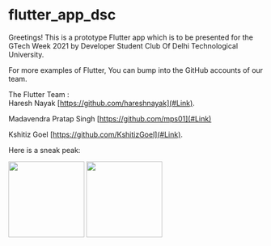 # flutter_app_dsc

Greetings!
This is  a prototype Flutter app which is to be presented for the GTech Week 2021 by Developer Student Club Of Delhi Technological University.  

For more examples of Flutter, You can bump into the GitHub accounts of our team. 
  
The Flutter Team :  
Haresh Nayak            [https://github.com/hareshnayak](#Link). 

Madavendra Pratap Singh [https://github.com/mps01](#Link)   

Kshitiz Goel            [https://github.com/KshitizGoel](#Link). 

Here is a sneak peak:  
  
<img src="https://user-images.githubusercontent.com/67114557/109979470-f05f3c80-7d24-11eb-9afb-6d34c8eff62f.jpeg" width="150">
<img src="https://user-images.githubusercontent.com/67114557/109979522-ff45ef00-7d24-11eb-8018-9a190284545b.jpeg" width="150">



